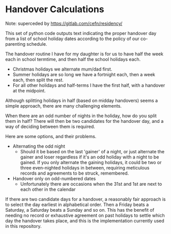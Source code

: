 # Handover Calculations

Note: superceded by https://gitlab.com/cefn/residency/

This set of python code outputs text indicating the proper handover day from a list of school holiday dates according to the policy of our co-parenting schedule.

The handover routine I have for my daughter is for us to have half the week each in school termtime, and then half the school holidays each.

* Christmas holidays we alternate mum/dad first. 
* Summer holidays are so long we have a fortnight each, then a week each, then split the rest.
* For all other holidays and half-terms I have the first half, with a handover at the midpoint.

Although splitting holidays in half (based on midday handovers) seems a simple approach, there are many challenging elements.

When there are an odd number of nights in the holiday, how do you split them in half? There will then be two candidates for the handover day, and a way of deciding between them is required. 

Here are some options, and their problems.

* Alternating the odd night
  - Should it be based on the last 'gainer' of a night, or just alternate the gainer and loser regardless if it's an odd holiday with a night to be gained. If you only alternate the gaining holidays, it could be two or three even-nighted holidays in between, requiring meticulous records and agreements to be struck, remembered.
* Handover only on odd-numbered dates
  - Unfortunately there are occasions when the 31st and 1st are next to each other in the calendar
    
If there are two candidate days for a handover, a reasonably fair approach is to select the day earliest in alphabetical order. Then a Friday beats a Saturday, a Saturday beats a Sunday and so on. This has the benefit of needing no record or exhaustive agreement on past holidays to settle which day the handover takes place, and this is the implementation currently used in this repository.

